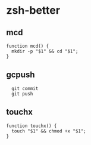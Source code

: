 # zsh-better

## mcd

```shell
function mcd() {
  mkdir -p "$1" && cd "$1";
}
```

## gcpush

```shell
  git commit
  git push
```

## touchx

```shell
function touchx() {
  touch "$1" && chmod +x "$1";
}
```
